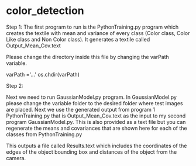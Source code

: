 # color_detection



Step 1: 
The first program to run is the PythonTraining.py program which creates the textile with mean and variance of every class (Color class, Color Like class and Non Color class). It generates a textile called Output_Mean_Cov.text

Please change the directory inside this file by changing the varPath variable.

varPath ='...'
os.chdir(varPath)


Step 2: 

Next we need to run GaussianModel.py program. In GaussianModel.py please change the variable folder to the desired folder where test images are placed. Next we use the generated output from program 1 PythonTraining.py that is Output_Mean_Cov.text as the input to my second program GaussianModel.py. This is also provided as a text file but you can regenerate the means and covariances that are shown here for each of the classes from PythonTraining.py

This outputs a file called Results.text which includes the coordinates of the edges of the object bounding box and distances of the object from the camera.
